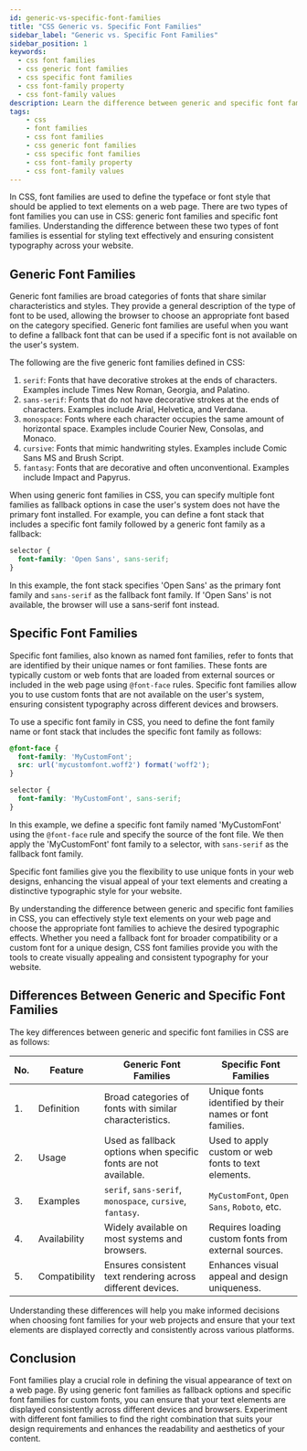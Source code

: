 ```yaml
---
id: generic-vs-specific-font-families
title: "CSS Generic vs. Specific Font Families"
sidebar_label: "Generic vs. Specific Font Families"
sidebar_position: 1
keywords:
  - css font families
  - css generic font families
  - css specific font families
  - css font-family property
  - css font-family values
description: Learn the difference between generic and specific font families in CSS and how to use them to style text on your web page.
tags: 
    - css
    - font families
    - css font families
    - css generic font families
    - css specific font families
    - css font-family property
    - css font-family values
---
```


In CSS, font families are used to define the typeface or font style that should be applied to text elements on a web page. There are two types of font families you can use in CSS: generic font families and specific font families. Understanding the difference between these two types of font families is essential for styling text effectively and ensuring consistent typography across your website.

<AdsComponent />

## Generic Font Families

Generic font families are broad categories of fonts that share similar characteristics and styles. They provide a general description of the type of font to be used, allowing the browser to choose an appropriate font based on the category specified. Generic font families are useful when you want to define a fallback font that can be used if a specific font is not available on the user's system.

The following are the five generic font families defined in CSS:

1. `serif`: Fonts that have decorative strokes at the ends of characters. Examples include Times New Roman, Georgia, and Palatino.
2. `sans-serif`: Fonts that do not have decorative strokes at the ends of characters. Examples include Arial, Helvetica, and Verdana.
3. `monospace`: Fonts where each character occupies the same amount of horizontal space. Examples include Courier New, Consolas, and Monaco.
4. `cursive`: Fonts that mimic handwriting styles. Examples include Comic Sans MS and Brush Script.
5. `fantasy`: Fonts that are decorative and often unconventional. Examples include Impact and Papyrus.

When using generic font families in CSS, you can specify multiple font families as fallback options in case the user's system does not have the primary font installed. For example, you can define a font stack that includes a specific font family followed by a generic font family as a fallback:

```css title="index.css"
selector {
  font-family: 'Open Sans', sans-serif;
}
```

In this example, the font stack specifies 'Open Sans' as the primary font family and `sans-serif` as the fallback font family. If 'Open Sans' is not available, the browser will use a sans-serif font instead.

## Specific Font Families

Specific font families, also known as named font families, refer to fonts that are identified by their unique names or font families. These fonts are typically custom or web fonts that are loaded from external sources or included in the web page using `@font-face` rules. Specific font families allow you to use custom fonts that are not available on the user's system, ensuring consistent typography across different devices and browsers.

To use a specific font family in CSS, you need to define the font family name or font stack that includes the specific font family as follows:

```css title="index.css"
@font-face {
  font-family: 'MyCustomFont';
  src: url('mycustomfont.woff2') format('woff2');
}

selector {
  font-family: 'MyCustomFont', sans-serif;
}
```

In this example, we define a specific font family named 'MyCustomFont' using the `@font-face` rule and specify the source of the font file. We then apply the 'MyCustomFont' font family to a selector, with `sans-serif` as the fallback font family.

Specific font families give you the flexibility to use unique fonts in your web designs, enhancing the visual appeal of your text elements and creating a distinctive typographic style for your website.

By understanding the difference between generic and specific font families in CSS, you can effectively style text elements on your web page and choose the appropriate font families to achieve the desired typographic effects. Whether you need a fallback font for broader compatibility or a custom font for a unique design, CSS font families provide you with the tools to create visually appealing and consistent typography for your website.

## Differences Between Generic and Specific Font Families

The key differences between generic and specific font families in CSS are as follows:

|No. | Feature                 | Generic Font Families | Specific Font Families |
|----|-------------------------|-----------------------|------------------------|
|1.  | Definition              | Broad categories of fonts with similar characteristics. | Unique fonts identified by their names or font families. |
|2.  | Usage                   | Used as fallback options when specific fonts are not available. | Used to apply custom or web fonts to text elements. |
|3.  | Examples                | `serif`, `sans-serif`, `monospace`, `cursive`, `fantasy`. | `MyCustomFont`, `Open Sans`, `Roboto`, etc. |
|4.  | Availability            | Widely available on most systems and browsers. | Requires loading custom fonts from external sources. |
|5.  | Compatibility           | Ensures consistent text rendering across different devices. | Enhances visual appeal and design uniqueness. |

Understanding these differences will help you make informed decisions when choosing font families for your web projects and ensure that your text elements are displayed correctly and consistently across various platforms.

## Conclusion

Font families play a crucial role in defining the visual appearance of text on a web page. By using generic font families as fallback options and specific font families for custom fonts, you can ensure that your text elements are displayed consistently across different devices and browsers. Experiment with different font families to find the right combination that suits your design requirements and enhances the readability and aesthetics of your content.